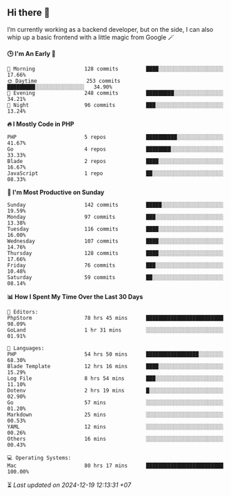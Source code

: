 ## Hi there 👋
I’m currently working as a backend developer, but on the side, I can also whip up a basic frontend with a little magic from Google 🪄

<!--START_SECTION:readme-stats-->
**🕒 I'm An Early 🐤**

```text
🌅 Morning                128 commits         ████░░░░░░░░░░░░░░░░░░░░░   17.66%
🌞 Daytime                253 commits         █████████░░░░░░░░░░░░░░░░   34.90%
🌆 Evening                248 commits         █████████░░░░░░░░░░░░░░░░   34.21%
🌙 Night                  96 commits          ███░░░░░░░░░░░░░░░░░░░░░░   13.24%
```

**🔥 I Mostly Code in PHP**

```text
PHP                      5 repos             ██████████░░░░░░░░░░░░░░░   41.67%
Go                       4 repos             ████████░░░░░░░░░░░░░░░░░   33.33%
Blade                    2 repos             ████░░░░░░░░░░░░░░░░░░░░░   16.67%
JavaScript               1 repo              ██░░░░░░░░░░░░░░░░░░░░░░░   08.33%
```

**📅 I'm Most Productive on Sunday**

```text
Sunday                   142 commits         █████░░░░░░░░░░░░░░░░░░░░   19.59%
Monday                   97 commits          ███░░░░░░░░░░░░░░░░░░░░░░   13.38%
Tuesday                  116 commits         ████░░░░░░░░░░░░░░░░░░░░░   16.00%
Wednesday                107 commits         ████░░░░░░░░░░░░░░░░░░░░░   14.76%
Thursday                 128 commits         ████░░░░░░░░░░░░░░░░░░░░░   17.66%
Friday                   76 commits          ███░░░░░░░░░░░░░░░░░░░░░░   10.48%
Saturday                 59 commits          ██░░░░░░░░░░░░░░░░░░░░░░░   08.14%
```

**📊 How I Spent My Time Over the Last 30 Days**

```text
📝 Editors:
PhpStorm                 78 hrs 45 mins      █████████████████████████   98.09%
GoLand                   1 hr 31 mins        ░░░░░░░░░░░░░░░░░░░░░░░░░   01.91%

💬 Languages:
PHP                      54 hrs 50 mins      █████████████████░░░░░░░░   68.30%
Blade Template           12 hrs 16 mins      ████░░░░░░░░░░░░░░░░░░░░░   15.29%
Log File                 8 hrs 54 mins       ███░░░░░░░░░░░░░░░░░░░░░░   11.10%
Dotenv                   2 hrs 19 mins       █░░░░░░░░░░░░░░░░░░░░░░░░   02.90%
Go                       57 mins             ░░░░░░░░░░░░░░░░░░░░░░░░░   01.20%
Markdown                 25 mins             ░░░░░░░░░░░░░░░░░░░░░░░░░   00.53%
YAML                     12 mins             ░░░░░░░░░░░░░░░░░░░░░░░░░   00.26%
Others                   16 mins             ░░░░░░░░░░░░░░░░░░░░░░░░░   00.43%

💻 Operating Systems:
Mac                      80 hrs 17 mins      █████████████████████████   100.00%
```



⏳ *Last updated on 2024-12-19 12:13:31 +07*
<!--END_SECTION:readme-stats-->
